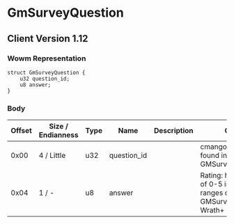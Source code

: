 # GmSurveyQuestion

## Client Version 1.12

### Wowm Representation
```rust,ignore
struct GmSurveyQuestion {
    u32 question_id;
    u8 answer;
}
```
### Body

| Offset | Size / Endianness | Type | Name | Description | Comment |
| ------ | ----------------- | ---- | ---- | ----------- | ------- |
| 0x00 | 4 / Little | u32 | question_id |  | cmangos: questions found in GMSurveyQuestions.dbc |
| 0x04 | 1 / - | u8 | answer |  | Rating: hardcoded limit of 0-5 in pre-Wrath, ranges defined in GMSurveyAnswers.dbc Wrath+ |

